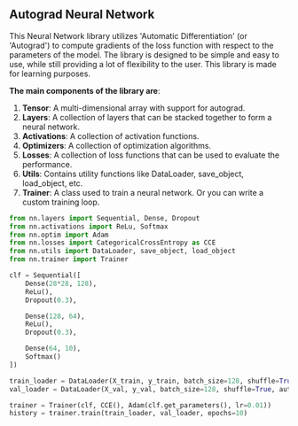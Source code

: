 ## Autograd Neural Network

This Neural Network library utilizes 'Automatic Differentiation' (or 'Autograd') to compute gradients of the loss function with respect to the parameters of the model. The library is designed to be simple and easy to use, while still providing a lot of flexibility to the user. This library is made for learning purposes.

**The main components of the library are**:

1. **Tensor**: A multi-dimensional array with support for autograd.
2. **Layers**: A collection of layers that can be stacked together to form a neural network.
3. **Activations**: A collection of activation functions.
4. **Optimizers**: A collection of optimization algorithms.
5. **Losses**: A collection of loss functions that can be used to evaluate the performance.
6. **Utils**: Contains utility functions like DataLoader, save_object, load_object, etc.
7. **Trainer**: A class used to train a neural network. Or you can write a custom training loop.

```python
from nn.layers import Sequential, Dense, Dropout
from nn.activations import ReLu, Softmax
from nn.optim import Adam
from nn.losses import CategoricalCrossEntropy as CCE
from nn.utils import DataLoader, save_object, load_object
from nn.trainer import Trainer

clf = Sequential([
    Dense(28*28, 128), 
    ReLu(),
    Dropout(0.3),

    Dense(128, 64), 
    ReLu(),
    Dropout(0.3),

    Dense(64, 10),
    Softmax()
])

train_loader = DataLoader(X_train, y_train, batch_size=128, shuffle=True, autograd=True)
val_loader = DataLoader(X_val, y_val, batch_size=128, shuffle=True, autograd=False)

trainer = Trainer(clf, CCE(), Adam(clf.get_parameters(), lr=0.01))
history = trainer.train(train_loader, val_loader, epochs=10)
```

